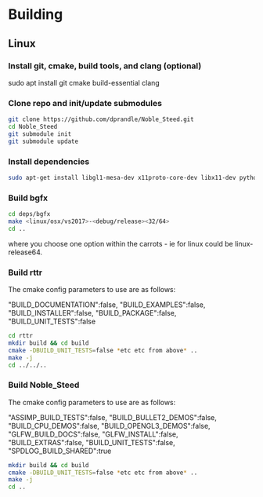# Building

## Linux

### Install git, cmake, build tools, and clang (optional)

sudo apt install git cmake build-essential clang

### Clone repo and init/update submodules

```sh
git clone https://github.com/dprandle/Noble_Steed.git
cd Noble_Steed
git submodule init
git submodule update
```

### Install dependencies

```sh
sudo apt-get install libgl1-mesa-dev x11proto-core-dev libx11-dev python3 python3-dev xorg-dev
```

### Build bgfx

```sh
cd deps/bgfx
make <linux/osx/vs2017>-<debug/release><32/64>
cd ..
```

where you choose one option within the carrots - ie for linux could be linux-release64.

### Build rttr

The cmake config parameters to use are as follows:

"BUILD_DOCUMENTATION":false,
"BUILD_EXAMPLES":false,
"BUILD_INSTALLER":false,
"BUILD_PACKAGE":false,
"BUILD_UNIT_TESTS":false

```sh
cd rttr
mkdir build && cd build
cmake -DBUILD_UNIT_TESTS=false *etc etc from above* ..
make -j
cd ../../..
```

### Build Noble_Steed

The cmake config parameters to use are as follows:

"ASSIMP_BUILD_TESTS":false,
"BUILD_BULLET2_DEMOS":false,
"BUILD_CPU_DEMOS":false,
"BUILD_OPENGL3_DEMOS":false,
"GLFW_BUILD_DOCS":false,
"GLFW_INSTALL":false,
"BUILD_EXTRAS":false,
"BUILD_UNIT_TESTS":false,
"SPDLOG_BUILD_SHARED":true

```sh
mkdir build && cd build
cmake -DBUILD_UNIT_TESTS=false *etc etc from above* ..
make -j
cd ..
```

